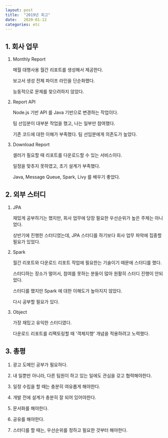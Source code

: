 ```yaml
---
layout: post
title:  "2019년 회고"
date:   2020-01-12
categories: etc
---
```


## 1. 회사 업무

1. Monthly Report

   매월 대행사용 월간 리포트를 생성해서 제공한다.

   보고서 생성 전체 파이프 라인을 단순화했다.

   능동적으로 문제를 찾으려하지 않았다.

2. Report API

   Node.js 기반 API 를  Java 기반으로 변경하는 작업이다. 
   
   팀 선임분이 대부분 작업을 했고, 나는 일부만 참여했다.

   기존 코드에 대한 이해가 부족했다. 팀 선임분에게 의존도가 높았다.

3. Download Report

   셀러가 필요할 때 리포트를  다운로드할 수 있는 서비스이다.

   일정을 맞추지 못하였고, 초기 설계가 부족했다.
   
   Java, Message Queue, Spark, Livy 를 배우기 좋았다.

## 2. 외부 스터디

1. JPA

   재밌게 공부하기는 했지만, 회사 업무에 당장 필요한 우선순위가 높은 주제는 아니었다.

   상반기에 진행한 스터디였는데, JPA 스터디를 하기보다 회사 업무 파악에 집중할 필요가 있었다.

2. Spark

   월간 리포트와 다운로드 리포트 작업에 필요한는 기술이기 때문에 스터디를 했다.

   스터디하는 장소가 멀어서, 참여를 못하는 분들이 많아 원활히 스터디 진행이 안되었다.

   스터디를 했지만 Spark 에 대한 이해도가 높아지지 않았다.

   다시 공부할 필요가 있다.

3. Object

   가장 재밌고 유익한 스터디였다.

   다운로드 리포트를 리팩토링할 때 '객체지향' 개념을 적용하려고 노력했다.

## 3. 총평

1. 광고 도메인 공부가 필요하다.

2. 내 일뿐만 아니라, 다른 팀원이 하고 있는 일에도 관심을 갖고 협력해야한다.

3. 일정 수립을 할 때는 충분히 여유롭게 해야한다.

4. 개발 전에 설계가 충분히 잘 되어 있어야한다.

5. 문서화를 해야한다.

6. 공유를 해야한다.

7. 스터디를 할 때는, 우선순위를 정하고 필요한 것부터 해야한다.